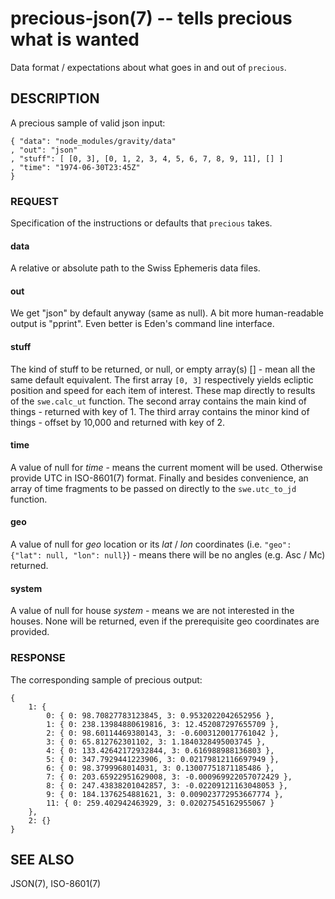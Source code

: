 precious-json(7) -- tells precious what is wanted
=================================================

Data format / expectations about what goes in and out of `precious`.


## DESCRIPTION

A precious sample of valid json input:

    { "data": "node_modules/gravity/data"
    , "out": "json"
    , "stuff": [ [0, 3], [0, 1, 2, 3, 4, 5, 6, 7, 8, 9, 11], [] ]
    , "time": "1974-06-30T23:45Z"
    }

### REQUEST

Specification of the instructions or defaults that `precious` takes.

#### data

A relative or absolute path to the Swiss Ephemeris data files.

#### out

We get "json" by default anyway (same as null).  A bit more human-readable output is "pprint".  Even better is Eden's command line interface.

#### stuff

The kind of stuff to be returned, or null, or empty array(s) [] - mean all the same default equivalent.  The first array `[0, 3]` respectively yields ecliptic position and speed for each item of interest.  These map directly to results of the `swe.calc_ut` function.  The second array contains the main kind of things - returned with key of 1.  The third array contains the minor kind of things - offset by 10,000 and returned with key of 2.

#### time

A value of null for _time_ - means the current moment will be used.  Otherwise provide UTC in ISO-8601(7) format.  Finally and besides convenience, an array of time fragments to be passed on directly to the `swe.utc_to_jd` function.

#### geo

A value of null for _geo_ location or its _lat_ / _lon_ coordinates (i.e. `"geo": {"lat": null, "lon": null}`) - means there will be no angles (e.g. Asc / Mc) returned.

#### system

A value of null for house _system_ - means we are not interested in the houses.  None will be returned, even if the prerequisite geo coordinates are provided.


### RESPONSE

The corresponding sample of precious output:

    {
        1: {
            0: { 0: 98.70827783123845, 3: 0.9532022042652956 },
            1: { 0: 238.13984880619816, 3: 12.452087297655709 },
            2: { 0: 98.60114469380143, 3: -0.6003120017761042 },
            3: { 0: 65.812762301102, 3: 1.1840328495003745 },
            4: { 0: 133.42642172932844, 3: 0.616988988136803 },
            5: { 0: 347.7929441223906, 3: 0.02179812116697949 },
            6: { 0: 98.3799968014031, 3: 0.13007751871185486 },
            7: { 0: 203.65922951629008, 3: -0.000969922057072429 },
            8: { 0: 247.43838201042857, 3: -0.02209121163048053 },
            9: { 0: 184.1376254881621, 3: 0.009023772953667774 },
            11: { 0: 259.402942463929, 3: 0.02027545162955067 }
        },
        2: {}
    }


## SEE ALSO

JSON(7), ISO-8601(7)
